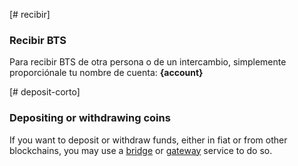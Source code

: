 [# recibir]

### Recibir BTS

Para recibir BTS de otra persona o de un intercambio, simplemente proporciónale tu nombre de cuenta: **{account}**

[# deposit-corto]

### Depositing or withdrawing coins

If you want to deposit or withdraw funds, either in fiat or from other blockchains, you may use a [bridge](introduction/bridges_gateways) or [gateway](introduction/bridges_gateways) service to do so.